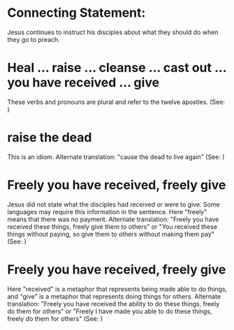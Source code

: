 
# Connecting Statement:
Jesus continues to instruct his disciples about what they should do when they go to preach.

# Heal ... raise ... cleanse ... cast out ... you have received ... give
These verbs and pronouns are plural and refer to the twelve apostles. (See: )

# raise the dead
This is an idiom. Alternate translation: "cause the dead to live again" (See: )

# Freely you have received, freely give
Jesus did not state what the disciples had received or were to give. Some languages may require this information in the sentence. Here "freely" means that there was no payment. Alternate translation: "Freely you have received these things, freely give them to others" or "You received these things without paying, so give them to others without making them pay" (See: )

# Freely you have received, freely give
Here "received" is a metaphor that represents being made able to do things, and "give" is a metaphor that represents doing things for others. Alternate translation: "Freely you have received the ability to do these things, freely do them for others" or "Freely I have made you able to do these things, freely do them for others" (See: )